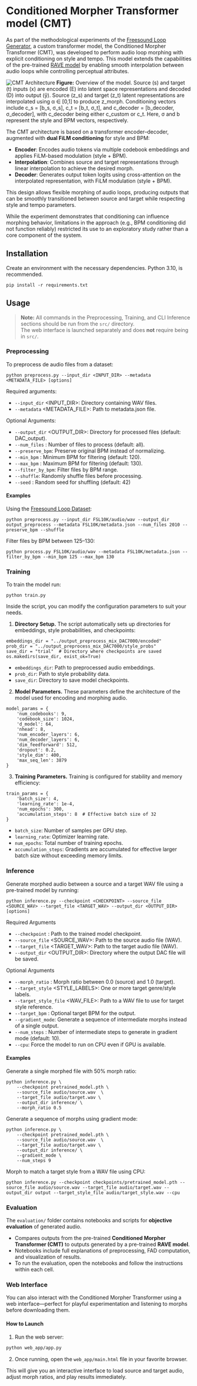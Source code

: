 # Conditioned Morpher Transformer model (CMT)

As part of the methodological experiments of the [Freesound Loop Generator](https://github.com/AdaSalvadorAvalos/freesound-loop-generator/tree/main), a custom transformer model, the Conditioned Morpher Transformer (CMT), was developed to perform audio loop morphing with explicit conditioning on style and tempo. This model extends the capabilities of the pre-trained [RAVE model](https://github.com/acids-ircam/RAVE) by enabling smooth interpolation between audio loops while controlling perceptual attributes.

![CMT Architecture](assets/overview_model.jpg)
**Figure:** Overview of the model. Source (s) and target (t) inputs (x) are encoded (E) into latent space representations and decoded (D) into output (ŷ). Source (z_s) and target (z_t) latent representations are interpolated using α ∈ [0,1] to produce z_morph. Conditioning vectors include c_s = [b_s, σ_s], c_t = [b_t, σ_t], and c_decoder = [b_decoder, σ_decoder], with c_decoder being either c_custom or c_t. Here, σ and b represent the style and BPM vectors, respectively.



The CMT architecture is based on a transformer encoder–decoder, augmented with **dual FiLM conditioning** for style and BPM:

- **Encoder**: Encodes audio tokens via multiple codebook embeddings and applies FiLM-based modulation (style + BPM).
- **Interpolation**: Combines source and target representations through linear interpolation to achieve the desired morph.
- **Decoder**: Generates output token logits using cross-attention on the interpolated representation, with FiLM modulation (style + BPM).

This design allows flexible morphing of audio loops, producing outputs that can be smoothly transitioned between source and target while respecting style and tempo parameters.

While the experiment demonstrates that conditioning can influence morphing behavior, limitations in the approach (e.g., BPM conditioning did not function reliably) restricted its use to an exploratory study rather than a core component of the system.


## Installation
Create an environment with the necessary dependencies. Python 3.10, is recommended.
```
pip install -r requirements.txt
```

## Usage
> **Note:** All commands in the Preprocessing, Training, and CLI Inference sections should be run from the `src/` directory.  
> The web interface is launched separately and does **not** require being in `src/`.


### Preprocessing
To preprocess de audio files from a dataset:
```
python preprocess.py --input_dir <INPUT_DIR> --metadata <METADATA_FILE> [options]

```

Required arguments:
- `--input_dir` <INPUT_DIR>: Directory containing WAV files.
- `--metadata` <METADATA_FILE>: Path to metadata.json file.

Optional Arguments:
- `--output_dir` <OUTPUT_DIR>: Directory for processed files (default: DAC_output).
- `--num_files` <N>: Number of files to process (default: all).
- `--preserve_bpm`: Preserve original BPM instead of normalizing.
- `--min_bpm` <FLOAT>: Minimum BPM for filtering (default: 120).
- `--max_bpm` <FLOAT>: Maximum BPM for filtering (default: 130).
- `--filter_by_bpm`: Filter files by BPM range.
- `--shuffle`: Randomly shuffle files before processing.
- `--seed` <INT>: Random seed for shuffling (default: 42)

#### Examples
Using the [Freesound Loop Dataset](https://zenodo.org/records/3967852):
```
python preprocess.py --input_dir FSL10K/audio/wav --output_dir output_preprocess --metadata FSL10K/metadata.json --num_files 2010 --preserve_bpm --shuffle
```

Filter files by BPM between 125–130:
```
python process.py FSL10K/audio/wav --metadata FSL10K/metadata.json --filter_by_bpm --min_bpm 125 --max_bpm 130
```

### Training
To train the model run:
```
python train.py
```

Inside the script, you can modify the configuration parameters to suit your needs.

1. **Directory Setup.** The script automatically sets up directories for embeddings, style probabilities, and checkpoints:

```
embeddings_dir = "../output_preprocess_mix_DAC7000/encoded"
prob_dir = "../output_preprocess_mix_DAC7000/style_probs"
save_dir = "trial"  # Directory where checkpoints are saved
os.makedirs(save_dir, exist_ok=True)
```
- `embeddings_dir`: Path to preprocessed audio embeddings.
- `prob_dir`: Path to style probability data.
- `save_dir`: Directory to save model checkpoints.

2. **Model Parameters.** These parameters define the architecture of the model used for encoding and morphing audio.
```
model_params = {
    'num_codebooks': 9,
    'codebook_size': 1024,
    'd_model': 64,
    'nhead': 8,
    'num_encoder_layers': 6,
    'num_decoder_layers': 6,
    'dim_feedforward': 512,
    'dropout': 0.2,
    'style_dim': 400,
    'max_seq_len': 3879
}
```

3. **Training Parameters.**
Training is configured for stability and memory efficiency:
```
train_params = {
    'batch_size': 4,
    'learning_rate': 1e-4,
    'num_epochs': 300,
    'accumulation_steps': 8  # Effective batch size of 32
}
```
- `batch_size`: Number of samples per GPU step.
- `learning_rate`: Optimizer learning rate.
- `num_epochs`: Total number of training epochs.
- `accumulation_steps`: Gradients are accumulated for effective larger batch size without exceeding memory limits.



### Inference
Generate morphed audio between a source and a target WAV file using a pre-trained model by running:
````
python inference.py --checkpoint <CHECKPOINT> --source_file <SOURCE_WAV> --target_file <TARGET_WAV> --output_dir <OUTPUT_DIR> [options]
````
Required Arguments
- `--checkpoint` <CHECKPOINT>: Path to the trained model checkpoint.
- `--source_file` <SOURCE_WAV>: Path to the source audio file (WAV).
- `--target_file` <TARGET_WAV>: Path to the target audio file (WAV).
- `--output_dir` <OUTPUT_DIR>: Directory where the output DAC file will be saved.

Optional Arguments
- `--morph_ratio` <FLOAT>: Morph ratio between 0.0 (source) and 1.0 (target).
- `--target_style` <STYLE_LABELS>: One or more target genre/style labels.
- `--target_style_file` <WAV_FILE>: Path to a WAV file to use for target style reference.
- `--target_bpm` <FLOAT>: Optional target BPM for the output.
- `--gradient_mode`: Generate a sequence of intermediate morphs instead of a single output.
- `--num_steps` <INT>: Number of intermediate steps to generate in gradient mode (default: 10).
- `--cpu`: Force the model to run on CPU even if GPU is available.

#### Examples
Generate a single morphed file with 50% morph ratio:
````
python inference.py \
    --checkpoint pretrained_model.pth \
    --source_file audio/source.wav  \
    --target_file audio/target.wav \
    --output_dir inference/ \
    --morph_ratio 0.5 
````
Generate a sequence of morphs using gradient mode:
````
python inference.py \
    --checkpoint pretrained_model.pth \
    --source_file audio/source.wav  \
    --target_file audio/target.wav \
    --output_dir inference/ \
    --gradient_mode \
    --num_steps 9
````
Morph to match a target style from a WAV file using CPU:
````
python inference.py --checkpoint checkpoints/pretrained_model.pth --source_file audio/source.wav --target_file audio/target.wav --output_dir output --target_style_file audio/target_style.wav --cpu
````

### Evaluation

The `evaluation/` folder contains notebooks and scripts for **objective evaluation** of generated audio.  
- Compares outputs from the pre-trained **Conditioned Morpher Transformer (CMT)** to outputs generated by a pre-trained **RAVE model**.  
- Notebooks include full explanations of preprocessing, FAD computation, and visualization of results.  
- To run the evaluation, open the notebooks and follow the instructions within each cell.

### Web Interface

You can also interact with the Conditioned Morpher Transformer using a web interface—perfect for playful experimentation and listening to morphs before downloading them.  

#### How to Launch

1. Run the web server:

```bash
python web_app/app.py
```
2. Once running, open the `web_app/main.html` file in your favorite browser.

This will give you an interactive interface to load source and target audio, adjust morph ratios, and play results immediately.

